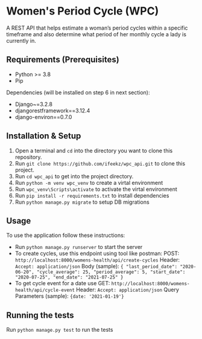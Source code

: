 # Women's Period Cycle (WPC)

A REST API that helps estimate a woman’s period cycles within a specific timeframe and also determine what period of her monthly cycle a lady is currently in.

## Requirements (Prerequisites)
* Python >= 3.8
* Pip

Dependencies (will be installed on step 6 in next section):
* Django~=3.2.8
* djangorestframework==3.12.4
* django-environ==0.7.0

## Installation & Setup
1. Open a terminal and `cd` into the directory you want to clone this repository.
2. Run `git clone https://github.com/ifeekz/wpc_api.git` to clone this project.
3. Run `cd wpc_api` to get into the project directory.
4. Run `python -m venv wpc_venv` to create a virtal environment
5. Run `wpc_venv\Scripts\activate` to activate the virtal environment
6. Run `pip install -r requirements.txt` to install dependencies
7. Run `python manage.py migrate` to setup DB migrations

## Usage
To use the application follow these instructions:

- Run `python manage.py runserver` to start the server
- To create cycles, use this endpoint using tool like postman:
    POST: `http://localhost:8000/womens-health/api/create-cycles`
    Header: `Accept: application/json`
    Body (sample): 
        `{
            "last_period_date": "2020-06-20",
            "cycle_average": 25,
            "period_average": 5,
            "start_date": "2020-07-25",
            "end_date": "2021-07-25"
        }`
- To get cycle event for a date use
    GET: `http://localhost:8000/womens-health/api/cycle-event`
    Header: `Accept: application/json`
    Query Parameters (sample):
      `{date: '2021-01-19'}` 

## Running the tests
Run `python manage.py test` to run the tests